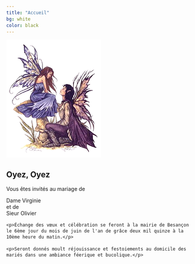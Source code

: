 ```yaml
---
title: "Accueil"
bg: white
color: black
---
```


<div class="left">
    <img src="/img/fees-web-2.png" alt="fées">
</div>

<div class="right">
    <h2>Oyez, Oyez</h2>
    <p>Vous êtes invités au mariage de</p>
    <p>Dame Virginie<br>
    et de<br>
    Sieur Olivier</p>

    <p>Échange des vœux et célébration se feront à la mairie de Besançon le 6ème jour du mois de juin de l'an de grâce deux mil quinze à la 10ème heure du matin.</p>

    <p>Seront donnés moult réjouissance et festoiements au domicile des mariés dans une ambiance féerique et bucolique.</p>

</div>

